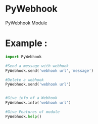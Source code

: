 # PyWebhook
PyWebhook Module 


# Example :

```py
import PyWebhook  

#Send a message with webhook
PyWebhook.send('webhook url','message')

#Delete a webhook
PyWebhook.send('webhook url')


#Give info of a Webhook
PyWebhook.info('webhook url')

#Give Features of module
PyWebhook.help()
```
